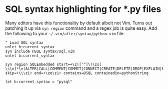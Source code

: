 # SQL syntax highlighting for *.py files

Many editors have this functionality by default albeit not Vim. Turns out patching it up
via `syn region` command and a regex job is quite easy. Add the following to your
`~/.vim/after/syntax/python.vim` file:

```vimscript
" Load SQL syntax
unlet b:current_syntax
syn include @SQL syntax/sql.vim
unlet b:current_syntax

syn region SQLEmbedded start=+\z(['"]\)\zs[ \s\n]*\v(ALTER|CALL|COMMENT|COMMIT|CONNECT|CREATE|DELETE|DROP|EXPLAIN|EXPORT|GRANT|IMPORT|INSERT|LOAD|LOCK|MERGE|REFRESH|RENAME|REPLACE|REVOKE|ROLLBACK|SELECT|SET|TRUNCATE|UNLOAD|UNSET|UPDATE|UPSERT)+ skip=+\\\z1+ end=+\ze\z1+ contains=@SQL containedin=pythonString

let b:current_syntax = "pysql"
```
